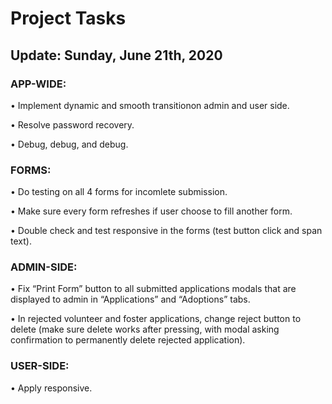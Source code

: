 
#  Project Tasks 					
## Update: Sunday, June 21th, 2020

### APP-WIDE:

•	Implement dynamic and smooth transitionon admin and user side.

•	Resolve password recovery.

•	Debug, debug, and debug.

### FORMS:

•	Do testing on all 4 forms for incomlete submission.

•	Make sure every form refreshes if user choose to fill another form.

•	Double check and test responsive in the forms (test button click and span text).

### ADMIN-SIDE:

•	Fix “Print Form” button to all submitted applications modals that are displayed to admin in “Applications” and “Adoptions” tabs.

•	In rejected volunteer and foster applications, change reject button to delete (make sure delete works after pressing, with modal asking confirmation to permanently delete rejected application).

### USER-SIDE:

•	Apply responsive.
